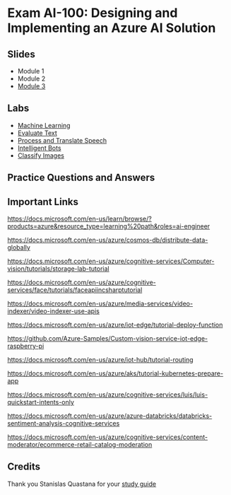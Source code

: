# Exam AI-100: Designing and Implementing an Azure AI Solution

## Slides
- Module 1
- Module 2
- [Module 3](https://github.com/meet-bhagdev/ai-100/blob/master/Module%203.pptx)

## Labs
- [Machine Learning](https://docs.microsoft.com/learn/paths/publish-experiment-with-ml-studio/)
- [Evaluate Text](https://docs.microsoft.com/learn/paths/evaluate-text-with-language-services/)
- [Process and Translate Speech](https://docs.microsoft.com/learn/paths/translate-speech-with-speech-services/)
- [Intelligent Bots](https://docs.microsoft.com/learn/paths/create-bots-with-the-azure-bot-service/)
- [Classify Images](https://docs.microsoft.com/learn/paths/classify-images-with-vision-services/)

## Practice Questions and Answers

## Important Links
https://docs.microsoft.com/en-us/learn/browse/?products=azure&resource_type=learning%20path&roles=ai-engineer

https://docs.microsoft.com/en-us/azure/cosmos-db/distribute-data-globally

https://docs.microsoft.com/en-us/azure/cognitive-services/Computer-vision/tutorials/storage-lab-tutorial

https://docs.microsoft.com/en-us/azure/cognitive-services/face/tutorials/faceapiincsharptutorial

https://docs.microsoft.com/en-us/azure/media-services/video-indexer/video-indexer-use-apis

https://docs.microsoft.com/en-us/azure/iot-edge/tutorial-deploy-function

https://github.com/Azure-Samples/Custom-vision-service-iot-edge-raspberry-pi

https://docs.microsoft.com/en-us/azure/iot-hub/tutorial-routing

https://docs.microsoft.com/en-us/azure/aks/tutorial-kubernetes-prepare-app

https://docs.microsoft.com/en-us/azure/cognitive-services/luis/luis-quickstart-intents-only

https://docs.microsoft.com/en-us/azure/azure-databricks/databricks-sentiment-analysis-cognitive-services

https://docs.microsoft.com/en-us/azure/cognitive-services/content-moderator/ecommerce-retail-catalog-moderation

## Credits
Thank you Stanislas Quastana for your [study guide](https://stanislas.io/2019/08/23/preparation-guide-for-microsoft-ai-100-designing-and-implementing-an-azure-ai-solution-azure-ai-engineer-associate-certification/)
